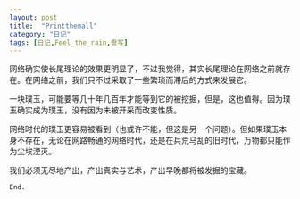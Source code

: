 ```yaml
---
layout: post
title:  "Printthemall"
category: "日记"
tags: [日记,Feel_the_rain,誊写]
---
```


网络确实使长尾理论的效果更明显了，不过我觉得，其实长尾理论在网络之前就存在。在网络之前，我们只不过采取了一些繁琐而滞后的方式来发展它。

一块璞玉，可能要等几十年几百年才能等到它的被挖掘，但是，这也值得。因为璞玉确实成为璞玉，没有因为未被开采而改变性质。

网络时代的璞玉更容易被看到（也或许不能，但这是另一个问题）。但如果璞玉本身不存在，无论在网路畅通的网络时代，还是在兵荒马乱的旧时代，万物都只能作为尘埃湮灭。

我们必须无尽地产出，产出真实与艺术，产出早晚都将被发掘的宝藏。
<!-- 把“骄傲”改成“宝藏”了 -->

`End.`